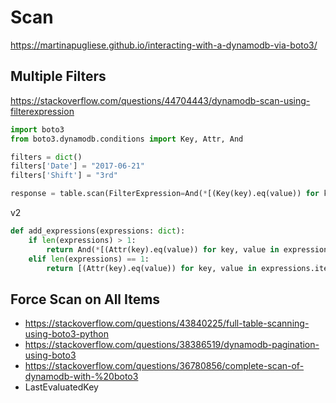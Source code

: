 # Scan 

https://martinapugliese.github.io/interacting-with-a-dynamodb-via-boto3/

## Multiple Filters 

https://stackoverflow.com/questions/44704443/dynamodb-scan-using-filterexpression

```py 
import boto3
from boto3.dynamodb.conditions import Key, Attr, And 

filters = dict()
filters['Date'] = "2017-06-21"
filters['Shift'] = "3rd"

response = table.scan(FilterExpression=And(*[(Key(key).eq(value)) for key, value in filters.items()]))
```

v2 

```py
def add_expressions(expressions: dict):
    if len(expressions) > 1:
        return And(*[(Attr(key).eq(value)) for key, value in expressions.items()])
    elif len(expressions) == 1:
        return [(Attr(key).eq(value)) for key, value in expressions.items()][0] 
```


## Force Scan on All Items 

- https://stackoverflow.com/questions/43840225/full-table-scanning-using-boto3-python
- https://stackoverflow.com/questions/38386519/dynamodb-pagination-using-boto3
- https://stackoverflow.com/questions/36780856/complete-scan-of-dynamodb-with-%20boto3
- LastEvaluatedKey


